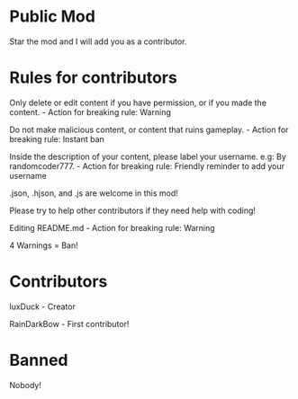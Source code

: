 # Public Mod

Star the mod and I will add you as a contributor.

# Rules for contributors

Only delete or edit content if you have permission, or if you made the content. - Action for breaking rule: Warning

Do not make malicious content, or content that ruins gameplay. - Action for breaking rule: Instant ban

Inside the description of your content, please label your username. e.g: By randomcoder777. - Action for breaking rule: Friendly reminder to add your username

.json, .hjson, and .js are welcome in this mod!

Please try to help other contributors if they need help with coding!

Editing README.md - Action for breaking rule: Warning

4 Warnings = Ban!

# Contributors

luxDuck - Creator

RainDarkBow - First contributor!

# Banned

Nobody!
